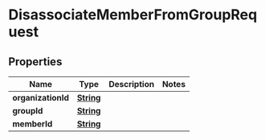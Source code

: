

# DisassociateMemberFromGroupRequest


## Properties

| Name | Type | Description | Notes |
|------------ | ------------- | ------------- | -------------|
|**organizationId** | [**String**](String.md) |  |  |
|**groupId** | [**String**](String.md) |  |  |
|**memberId** | [**String**](String.md) |  |  |



